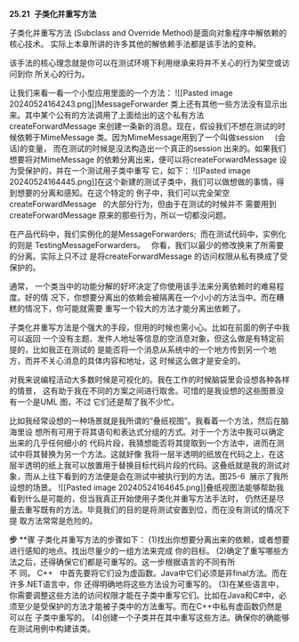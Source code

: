 **25.21**  **子类化并重写方法**

子类化并重写方法 (Subclass and Override Method)是面向对象程序中解依赖的核心技术。 实际上本章所讲的许多其他的解依赖手法都是该手法的变种。

该手法的核心理念就是你可以在测试环境下利用继承来将并不关心的行为架空或访问到你 所关心的行为。

让我们来看一看一个小型应用里面的一个方法：
![[Pasted image 20240524164243.png]]MessageForwarder 类上还有其他一些方法没有显示出来。其中某个公有的方法调用了上面给出的这个私有方法createForwardMessage 来创建一条新的消息。现在，假设我们不想在测试的时候依赖于MimeMessage 类。因为MimeMessage用到了一个叫做session     (会话)的变量， 而在测试的时候是没法构造出一个真正的session 出来的。如果我们想要将对MimeMessage 的依赖分离出来，便可以将createForwardMessage 设为受保护的，并在一个测试用子类中重写 它，如下：
![[Pasted image 20240524164445.png]]在这个新建的测试子类中，我们可以做想做的事情，得到想要的分离和感知。在这个特定的 例子中，我们可以完全架空createForwardMessage   的大部分行为，但由于在测试的时候并不 需要用到createForwardMessage 原来的那些行为，所以一切都没问题。

在产品代码中，我们实例化的是MessageForwarders;  而在测试代码中，实例化的则是 TestingMessageForwarders。   你看，我们以最少的修改换来了所需要的分离。实际上只不过 是将createForwardMessage 的访问权限从私有换成了受保护的。

通常， 一个类当中的功能分解的好坏决定了你使用该手法来分离依赖时的难易程度。好的情 况下，你想要分离出的依赖会被隔离在一个小小的方法当中。而在糟糕的情况下，你可能就需要 重写一个较大的方法才能分离出依赖了。

子类化并重写方法是个强大的手段，但用的时候也需小心。比如在前面的例子中我可以返回 一个没有主题、发件人地址等信息的空消息对象，但这么做是有特定前提的，比如我正在测试的 是能否将一个消息从系统中的一个地方传到另一个地方，而并不关心消息的具体内容和地址，这 时候这么做才是安全的。

对我来说编程活动大多数时候是可视化的。我在工作的时候脑袋里会设想各种各样的情景， 这有助于我在不同的方案之间进行取舍。可惜的是我设想的这些图景没有一个是UML 图，不过 它们还是帮了我不少忙。

比如我经常设想的一种场景就是我所谓的“叠纸视图”。我看着一个方法，然后在脑海里设 想所有可用于将其语句和表达式分组的方式。对于一个方法中我可以确定出来的几乎任何细小的 代码片段，我猜想能否将其提取到一个方法中，进而在测试中将其替换为另一个方法。这就好像 我将一层半透明的纸放在代码之上，在这层半透明的纸上我可以放置用于替换目标代码片段的代码。这叠纸就是我的测试对象，而从上往下看到的方法便是会在测试中被执行到的方法。图25-6  展示了我所设想的场景。
![[Pasted image 20240524164645.png]]叠纸视图法能够帮助我看到什么是可能的，但当我真正开始使用子类化并重写方法手法时， 仍然还是尽量去重写既有的方法。毕竟我们的目的是将测试安置到位，而在没有测试的情况下提 取方法常常是危险的。

**步** **骤
子类化并重写方法的步骤如下：
(1)找出你想要分离出来的依赖，或者想要进行感知的地点。找出尽量少的一组方法来完成 你的目标。
(2)确定了重写哪些方法之后，还得确保它们都是可重写的。这一步根据语言的不同有所不 同。 C++   中首先要将它们设为虚函数。Java中它们必须是非final方法。而在许多.NET语言中，你 还得明确地将这些方法设为可重写的。
(3)在某些语言中，你需要调整这些方法的访问权限才能在子类中重写它们。比如在Java和C#中，必须至少是受保护的方法才能被子类中的方法重写。而在C++中私有虚函数仍然是可以在 子类中重写的。
(4)创建一个子类并在其中重写这些方法。确保你的确能够在测试用例中构建该类。